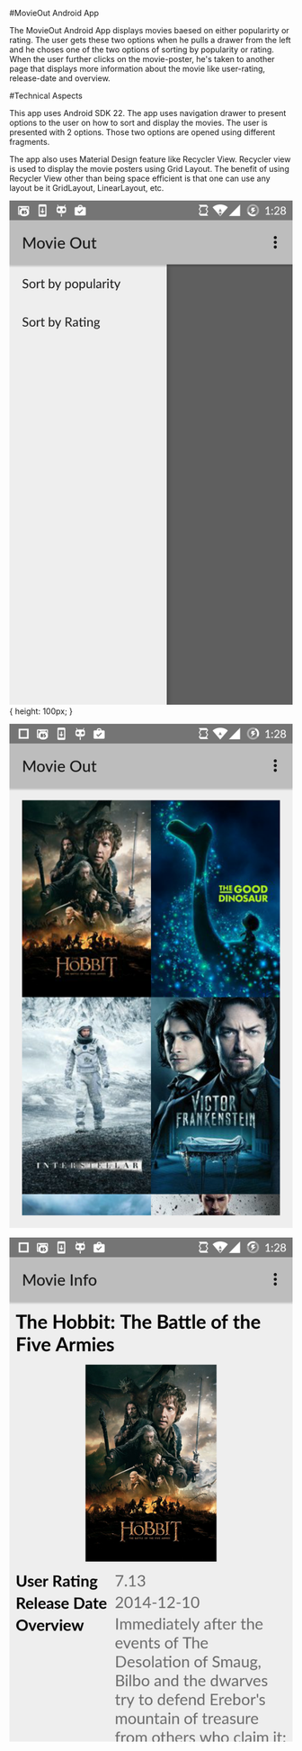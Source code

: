 #MovieOut Android App

The MovieOut Android App displays movies baesed on either popularirty or rating. The user gets these two options when he pulls a drawer from the left and he choses one of the two options of sorting by popularity or rating. When the user further clicks on the movie-poster, he's taken to another page that displays more information about the movie like user-rating, release-date and overview.

#Technical Aspects

This app uses Android SDK 22. The app uses navigation drawer to present options to the user on how to sort and display the movies. The user is presented with 2 options. Those two options are opened using different fragments.

The app also uses Material Design feature like Recycler View. Recycler view is used to display the movie posters using Grid Layout. The benefit of using Recycler View other than being space efficient is that one can use any layout be it GridLayout, LinearLayout, etc.


![Initial Screen with Navigation Drawer Out](https://github.com/puneetchugh/AndroidNanodegreeCourse/blob/master/MovieOut/images/Screenshot_2016-03-13-01-28-08.png){ height: 100px; }



![Movies Displayed in Grid Format](https://github.com/puneetchugh/AndroidNanodegreeCourse/blob/master/MovieOut/images/Screenshot_2016-03-13-01-28-13.png)


![Individual Movie](https://github.com/puneetchugh/AndroidNanodegreeCourse/blob/master/MovieOut/images/Screenshot_2016-03-13-01-28-27.png)

